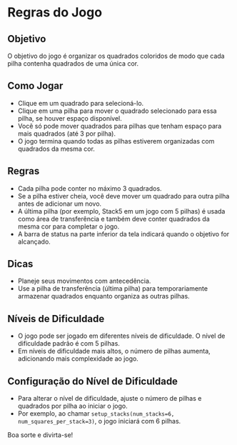 # Regras do Jogo

## Objetivo
O objetivo do jogo é organizar os quadrados coloridos de modo que cada pilha contenha quadrados de uma única cor.

## Como Jogar
- Clique em um quadrado para selecioná-lo.
- Clique em uma pilha para mover o quadrado selecionado para essa pilha, se houver espaço disponível.
- Você só pode mover quadrados para pilhas que tenham espaço para mais quadrados (até 3 por pilha).
- O jogo termina quando todas as pilhas estiverem organizadas com quadrados da mesma cor.

## Regras
- Cada pilha pode conter no máximo 3 quadrados.
- Se a pilha estiver cheia, você deve mover um quadrado para outra pilha antes de adicionar um novo.
- A última pilha (por exemplo, Stack5 em um jogo com 5 pilhas) é usada como área de transferência e também deve conter quadrados da mesma cor para completar o jogo.
- A barra de status na parte inferior da tela indicará quando o objetivo for alcançado.

## Dicas
- Planeje seus movimentos com antecedência.
- Use a pilha de transferência (última pilha) para temporariamente armazenar quadrados enquanto organiza as outras pilhas.

## Níveis de Dificuldade
- O jogo pode ser jogado em diferentes níveis de dificuldade. O nível de dificuldade padrão é com 5 pilhas.
- Em níveis de dificuldade mais altos, o número de pilhas aumenta, adicionando mais complexidade ao jogo.

## Configuração do Nível de Dificuldade
- Para alterar o nível de dificuldade, ajuste o número de pilhas e quadrados por pilha ao iniciar o jogo.
- Por exemplo, ao chamar `setup_stacks(num_stacks=6, num_squares_per_stack=3)`, o jogo iniciará com 6 pilhas.

Boa sorte e divirta-se!
